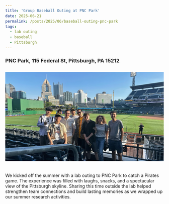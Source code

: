 ```yaml
---
title: 'Group Baseball Outing at PNC Park'
date: 2025-06-21
permalink: /posts/2025/06/baseball-outing-pnc-park
tags:
  - lab outing
  - baseball
  - Pittsburgh
---
```


### PNC Park, 115 Federal St, Pittsburgh, PA 15212

<img src='/images/2025.06.21_Baseball.jpg' alt='Group Baseball Outing at PNC Park' style='margin-top:10px; margin-bottom:20px;' />

We kicked off the summer with a lab outing to PNC Park to catch a Pirates game. The experience was filled with laughs, snacks, and a spectacular view of the Pittsburgh skyline. Sharing this time outside the lab helped strengthen team connections and build lasting memories as we wrapped up our summer research activities.